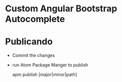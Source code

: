 # Custom Angular Bootstrap Autocomplete


# Publicando

* Commit the changes
* run Atom Package Manger to publish

    apm publish [major|minor|path]
